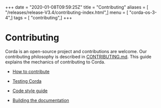 +++
date = "2020-01-08T09:59:25Z"
title = "Contributing"
aliases = [ "/releases/release-V3.4/contributing-index.html",]
menu = [ "corda-os-3-4",]
tags = [ "contributing",]
+++


# Contributing

Corda is an open-source project and contributions are welcome. Our contributing philosophy is described in
            [CONTRIBUTING.md](https://github.com/corda/corda/blob/master/CONTRIBUTING.md). This guide explains the mechanics
            of contributing to Corda.


* [How to contribute](contributing.md)

* [Testing Corda](testing.md)

* [Code style guide](codestyle.md)

* [Building the documentation](building-the-docs.md)



